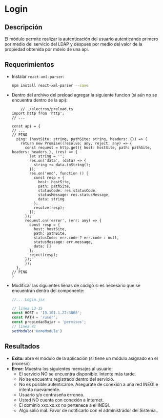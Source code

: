 # Login

## Descripción

El módulo permite realizar la autenticación del usuario autenticando primero por medio del servicio del LDAP y despues por medio del valor de la propiedad obtenida por mdeio de una api.

## Requerimientos

- Instalar `react-xml-parser`:
	```bash
	npm install react-xml-parser --save
	```
- Dentro del archivo del preload agregar la siguiente funcion (si aún no se encuentra dentro de la api):
	```tsx
		// ./electron/preload.ts
	import http from 'http';
	// ...

	const api = {
	// ...
	// PING
	  ping: (hostSite: string, pathSite: string, headers: {}) => {
	    return new Promise((resolve: any, reject: any) => {
	      const request = http.get({ host: hostSite, path: pathSite, headers: headers }, (res) => {
	        let string = '';
	        res.on('data', (data) => {
	          string += data.toString();
	        });
	        res.on('end', function () {
	          const resp = {
	            host: hostSite,
	            path: pathSite,
	            statusCode: res.statusCode,
	            statusMessage: res.statusMessage,
	            data: string
	          };
	          resolve(resp);
	        });
	      });
	      request.on('error', (err: any) => {
	        const resp = {
	          host: hostSite,
	          path: pathSite,
	          statusCode: err.code ? err.code : null,
	          statusMessage: err.message,
	          data: []
	        };
	        reject(resp);
	      });
	      });
	  },
	// PING
	}
	```

- Modificar las siguientes líenas de código si es necesario que se encuentran dentro del componente:
	```js
	//... Login.jsx

	// línea 13-15
	const HOST = '10.101.1.22:3060';
	const PATH = '/user';
	const propiedadBajar = 'permisos';
	// línea 41
	setModulo('HomeModule')
	```

## Resultados

- **Exito:** abre el módulo de la aplicación (si tiene un módulo asignado en el proceso)
- **Error:** Muestra los siguientes mensajes al usuario:
	- El servicio NO se encuentra disponible. Intente más tarde.
	- No se encuentra registrado dentro del servicio.
	- No es posible autenticarse. Asegurate de conexión a una red INEGI e intenta nuevamente.
	- Usuario y/o contraseña erronea.
	- Usted NO cuenta con conexión a Internet.
	- El dominio xxx.xx.xx no pertenece a el INEGI.
	- Algo salió mal. Favor de notificarlo con el administrador del Sistema..